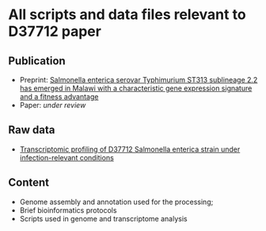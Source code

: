 # All scripts and data files relevant to D37712 paper 

## Publication

  - Preprint: [Salmonella enterica serovar Typhimurium ST313 sublineage 2.2 has emerged in Malawi with a characteristic gene expression signature and a fitness advantage](https://www.biorxiv.org/content/10.1101/2023.07.11.548493v1)
  - Paper: _under review_ 

## Raw data

  - [Transcriptomic profiling of D37712 Salmonella enterica strain under infection-relevant conditions](https://www.ncbi.nlm.nih.gov/geo/query/acc.cgi?acc=GSE161403) 

## Content

  - Genome assembly and annotation used for the processing;
  - Brief bioinformatics protocols
  - Scripts used in genome and transcriptome analysis
